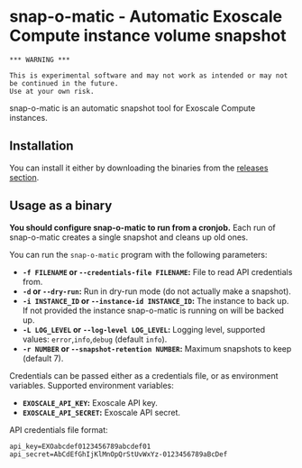 # snap-o-matic - Automatic Exoscale Compute instance volume snapshot

```
*** WARNING ***

This is experimental software and may not work as intended or may not be continued in the future.
Use at your own risk. 
```

snap-o-matic is an automatic snapshot tool for Exoscale Compute instances.

## Installation

You can install it either by downloading the binaries from the
[releases section](https://github.com/exoscale-labs/snap-o-matic/releases).

## Usage as a binary

**You should configure snap-o-matic to run from a cronjob.**  Each run of snap-o-matic creates a single snapshot and
cleans up old ones.

You can run the `snap-o-matic` program with the following parameters:

 - **`-f FILENAME` or `--credentials-file FILENAME`:** File to read API credentials from.
 - **`-d` or `--dry-run`:** Run in dry-run mode (do not actually make a snapshot).
 - **`-i INSTANCE_ID` or `--instance-id INSTANCE_ID`:** The instance to back up. If not provided the instance snap-o-matic is running on will be backed up.
 - **`-L LOG_LEVEL` or `--log-level LOG_LEVEL`:** Logging level, supported values: `error`,`info`,`debug` (default `info`).
 - **`-r NUMBER` or `--snapshot-retention NUMBER`:** Maximum snapshots to keep (default 7).

Credentials can be passed either as a credentials file, or as environment variables. Supported environment variables:

 - **`EXOSCALE_API_KEY`:** Exoscale API key.
 - **`EXOSCALE_API_SECRET`:** Exoscale API secret.

API credentials file format:

```
api_key=EXOabcdef0123456789abcdef01
api_secret=AbCdEfGhIjKlMnOpQrStUvWxYz-0123456789aBcDef
```
